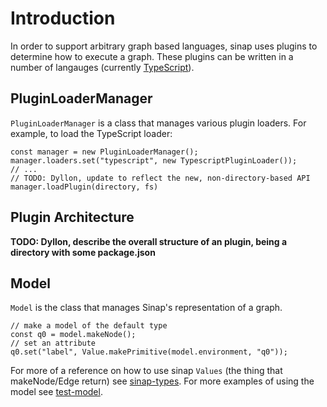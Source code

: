 # Introduction

In order to support arbitrary graph based languages, sinap uses plugins to determine how to execute a graph. These plugins can be written in a number of langauges (currently [TypeScript](https://www.github.com/2graphic/sinap-typescript)).

## PluginLoaderManager

`PluginLoaderManager` is a class that manages various plugin loaders. For example, to load the TypeScript loader: 

```
const manager = new PluginLoaderManager();
manager.loaders.set("typescript", new TypescriptPluginLoader());
// ...
// TODO: Dyllon, update to reflect the new, non-directory-based API
manager.loadPlugin(directory, fs)
```

## Plugin Architecture
**TODO: Dyllon, describe the overall structure of an plugin, being a directory with some package.json**

## Model

`Model` is the class that manages Sinap's representation of a graph. 

```
// make a model of the default type
const q0 = model.makeNode();
// set an attribute
q0.set("label", Value.makePrimitive(model.environment, "q0"));
```

For more of a reference on how to use sinap `Values` (the thing that makeNode/Edge return) see [sinap-types](https://www.github.com/2graphic/sinap-types). For more examples of using the model see [test-model](src/test-model.ts).
